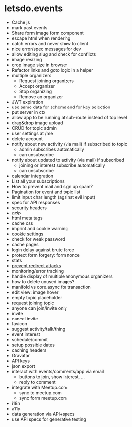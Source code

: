 # letsdo.events

- Cache js
- mark past events
- Share form image form component
- escape html when rendering
- catch errors and never show to client
- nice error/spec messages for dev
- allow editing slug and check for conflicts
- image resizing
- crop image size in browser
- Refactor links and goto logic in a helper
- multiple organizers
  - Request joining organizers
  - Accept organizer
  - Stop organizing
  - Remove an organizer
- JWT expiration
- use same data for schema and for key selection
- put server in ctx
- allow app to be running at sub-route instead of top level
- drag&drop image upload
- CRUD for topic admin
- user settings at /me
- delete account
- notify about new activity (via mail) if subscribed to topic
  - admin subscribes automatically
  - can unsubscribe
- notify about updated to activity (via mail) if subscribed
  - joining or interest subscribe automatically
  - can unsubscribe
- calendar integration
- List all your subscriptions
- How to prevent mail and sign up spam?
- Pagination for event and topic list
- limit input char length (against evil input)
- spec for API responses
- security headers
- gzip
- html meta tags
- cache css
- imprint and cookie warning
- [cookie settings](https://github.com/ring-clojure/ring/wiki/Cookies)
- check for weak password
- cache pages
- login delay against brute force
- protect form forgery: form nonce
- stats
- [prevent redirect attacks](https://rundis.github.io/blog/2015/buddy_auth_part2.html)
- monitoring/error tracking
- handle display of multiple anonymous organizers
- how to delete unused images?
- manifold vs core.async for transaction
- edit view: image hover
- empty topic placeholder
- request joining topic
- anyone can join/invite only
- invite
- cancel invite
- favicon
- suggest activity/talk/thing
- event interest
- schedule/commit
- setup possible dates
- caching headers
- Gravatar
- API keys
- json export
- interact with events/comments/app via email
  - buttons to join, show interest, ...
  - reply to comment
- integrate with Meetup.com
  - sync to meetup.com
  - sync form meetup.com
- i18n
- a11y
- data generation via API+specs
- use API specs for generative testing
